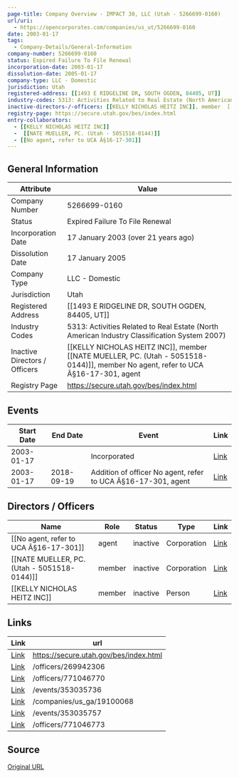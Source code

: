 ```yaml
---
page-title: Company Overview - IMPACT 30, LLC (Utah - 5266699-0160)
url/uri:
  - https://opencorporates.com/companies/us_ut/5266699-0160
date: 2003-01-17
tags:
  - Company-Details/General-Information
company-number: 5266699-0160
status: Expired Failure To File Renewal
incorporation-date: 2003-01-17
dissolution-date: 2005-01-17
company-type: LLC - Domestic
jurisdiction: Utah
registered-address: [[1493 E RIDGELINE DR, SOUTH OGDEN, 84405, UT]]
industry-codes: 5313: Activities Related to Real Estate (North American Industry Classification System 2007)
inactive-directors-/-officers: [[KELLY NICHOLAS HEITZ INC]], member  [[NATE MUELLER, PC. (Utah - 5051518-0144)]], member No agent, refer to UCA Â§16-17-301, agent
registry-page: https://secure.utah.gov/bes/index.html
entry-collaborators:
  - [[KELLY NICHOLAS HEITZ INC]]
  -  [[NATE MUELLER, PC. (Utah - 5051518-0144)]]
  - [[No agent, refer to UCA Â§16-17-301]]
---
```


## General Information
| Attribute          | Value                                       |
|--------------------|---------------------------------------------|
| Company Number     | 5266699-0160                                |
| Status             | Expired Failure To File Renewal             |
| Incorporation Date | 17 January 2003 (over 21 years ago)         |
| Dissolution Date   | 17 January 2005                             |
| Company Type       | LLC - Domestic                              |
| Jurisdiction       | Utah                                        |
| Registered Address | [[1493 E RIDGELINE DR, SOUTH OGDEN, 84405, UT]] |
| Industry Codes     | 5313: Activities Related to Real Estate (North American Industry Classification System 2007) |
| Inactive Directors / Officers | [[KELLY NICHOLAS HEITZ INC]], member  [[NATE MUELLER, PC. (Utah - 5051518-0144)]], member No agent, refer to UCA Â§16-17-301, agent |
| Registry Page      | https://secure.utah.gov/bes/index.html      |

## Events

| Start Date | End Date   | Event                                                   | Link |
|------------|------------|-------------------------------------------------------|------|
| 2003-01-17 |            | Incorporated                                            | [Link](https://opencorporates.com/events/353035757) |
| 2003-01-17 | 2018-09-19 | Addition of officer No agent, refer to UCA Â§16-17-301, agent | [Link](https://opencorporates.com/events/353035736) |

## Directors / Officers
| Name                 | Role            | Status     | Type        | Link |
|----------------------|-----------------|------------|-------------|------|
| [[No agent, refer to UCA Â§16-17-301]] | agent           | inactive   | Corporation | [Link](https://opencorporates.com/officers/269942306) |
|  [[NATE MUELLER, PC. (Utah - 5051518-0144)]] | member          | inactive   | Corporation | [Link](https://opencorporates.com/officers/771046770) |
| [[KELLY NICHOLAS HEITZ INC]] | member          | inactive   | Person      | [Link](https://opencorporates.com/officers/771046773) |

## Links
| Link   | url                            
|--------|--------------------------------|
| [Link](https://secure.utah.gov/bes/index.html) |https://secure.utah.gov/bes/index.html|
| [Link](/officers/269942306) |/officers/269942306           |
| [Link](/officers/771046770) |/officers/771046770           |
| [Link](/events/353035736) |/events/353035736             |
| [Link](/companies/us_ga/19100068) |/companies/us_ga/19100068     |
| [Link](/events/353035757) |/events/353035757             |
| [Link](/officers/771046773) |/officers/771046773           |

## Source
[Original URL](https://opencorporates.com/companies/us_ut/5266699-0160)

